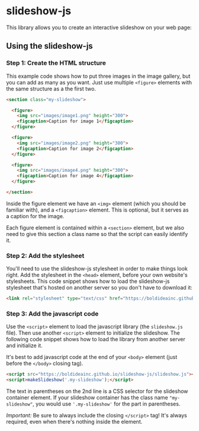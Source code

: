 # slideshow-js
This library allows you to create an interactive slideshow on your web page:

## Using the slideshow-js

### Step 1: Create the HTML structure
This example code shows how to put three images in the image gallery, but you
can add as many as you want. Just use multiple `<figure>` elements with the same
structure as a the first two.

```html
<section class="my-slideshow">

  <figure>
    <img src="images/image1.png" height="300">
    <figcaption>Caption for image 1</figcaption>
  </figure>

  <figure>
    <img src="images/image2.png" height="300">
    <figcaption>Caption for image 2</figcaption>
  </figure>

  <figure>
    <img src="images/image4.png" height="300">
    <figcaption>Caption for image 4</figcaption>
  </figure>

</section>
```

Inside the figure element we have an `<img>` element (which you should be
familiar with), and a `<figcaption>` element. This is optional, but it serves as
a caption for the image.

Each figure element is contained within a `<section>` element, but we also need
to give this section a class name so that the script can easily identify it.


### Step 2: Add the stylesheet
You'll need to use the slideshow-js stylesheet in order to make things look
right. Add the stylesheet in the `<head>` element, before your own website's
stylesheets. This code snippet shows how to load the slideshow-js stylesheet
that's hosted on another server so you don't have to download it:

```html
<link rel="stylesheet" type="text/css" href="https://boldideainc.github.io/slideshow-js/slideshow.css">
```

### Step 3: Add the javascript code
Use the `<script>` element to load the javascript library (the `slideshow.js`
file). Then use another `<script>` element to initialize the slideshow. The
following code snippet shows how to load the library from another server and
initialize it.

It's best to add javascript code at the end of your `<body>` element (just
before the `</body>` closing tag).

```html
<script src="https://boldideainc.github.io/slideshow-js/slideshow.js"></script>
<script>makeSlideshow('.my-slideshow');</script>
```

The text in parentheses on the 2nd line is a CSS selector for the slideshow
container element. If your slideshow container has the class name
`"my-slideshow"`, you would use `'.my-slideshow'` for the part in parentheses.

*Important:* Be sure to always include the closing `</script>` tag! It's always
required, even when there's nothing inside the element.
